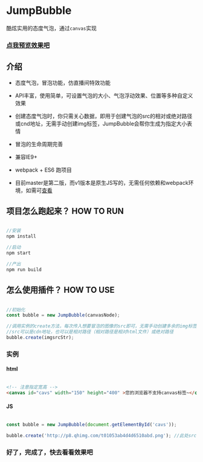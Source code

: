 # JumpBubble

酷炫实用的态度气泡，通过`canvas`实现

### [点我预览效果吧](https://wanghairong-i.github.io/JumpBubble/)

## 介绍

-   态度气泡，冒泡功能，仿直播间特效功能
-   API丰富，使用简单，可设置气泡的大小、气泡浮动效果、位置等多种自定义效果
-   创建态度气泡时，你只需关心数据，即用于创建气泡的src的相对或绝对路径或cnd地址，无需手动创建img标签，JumpBubble会帮你生成为指定大小表情
-   冒泡的生命周期完善
-   兼容IE9+
-   webpack + ES6 跑项目

-   目前master是第二版，而v1版本是原生JS写的，无需任何依赖和webpack环境，如需可[查看](https://github.com/wanghairong-i/JumpBubble/tree/v1)

## 项目怎么跑起来？  HOW TO RUN

```javascript

//安装
npm install  

//启动
npm start

//产出
npm run build

```

## 怎么使用插件？ HOW TO USE

```javascript

//初始化
const bubble = new JumpBubble(canvasNode);

//调用实例的create方法，每次传入想要冒泡的图像的src即可，无需手动创建多余的img标签
//src可以是cdn地址，也可以是相对路径（相对路径是相对html文件）或绝对路径
bubble.create(imgsrcStr);

```

### 实例

#### html 

```html

<!-- 注意指定宽高 -->
<canvas id="cavs" width="150" height="400" >您的浏览器不支持canvas标签~</canvas>

```

#### JS

```javascript

const bubble = new JumpBubble(document.getElementById('cavs'));

bubble.create('http://p8.qhimg.com/t01053ab4d4d6510abd.png'); //此处src为cnd地址(亦可以为本地的相对或绝对路径)

```

### 好了，完成了，快去看看效果吧
